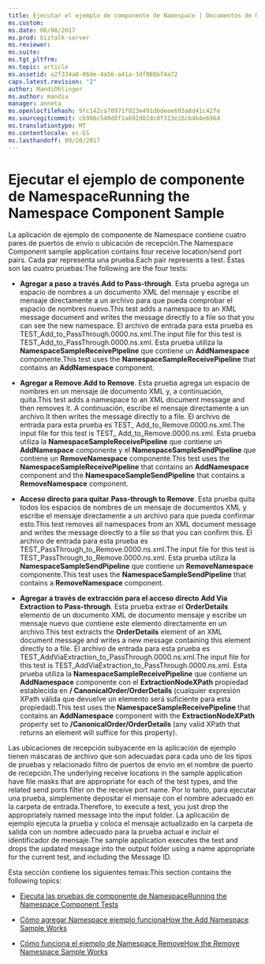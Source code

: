 ```yaml
---
title: Ejecutar el ejemplo de componente de Namespace | Documentos de Microsoft
ms.custom: 
ms.date: 06/08/2017
ms.prod: biztalk-server
ms.reviewer: 
ms.suite: 
ms.tgt_pltfrm: 
ms.topic: article
ms.assetid: a2f334a8-06de-4a56-a41a-3df088bf4a72
caps.latest.revision: "2"
author: MandiOhlinger
ms.author: mandia
manager: anneta
ms.openlocfilehash: 9fc142ca70971f023e491dbdeee693a8d41c42fe
ms.sourcegitcommit: cb908c540d8f1a692d01dc8f313e16cb4b4e696d
ms.translationtype: MT
ms.contentlocale: es-ES
ms.lasthandoff: 09/20/2017
---
```

# <a name="running-the-namespace-component-sample"></a><span data-ttu-id="3c5b0-102">Ejecutar el ejemplo de componente de Namespace</span><span class="sxs-lookup"><span data-stu-id="3c5b0-102">Running the Namespace Component Sample</span></span>
<span data-ttu-id="3c5b0-103">La aplicación de ejemplo de componente de Namespace contiene cuatro pares de puertos de envío o ubicación de recepción.</span><span class="sxs-lookup"><span data-stu-id="3c5b0-103">The Namespace Component sample application contains four receive location/send port pairs.</span></span> <span data-ttu-id="3c5b0-104">Cada par representa una prueba.</span><span class="sxs-lookup"><span data-stu-id="3c5b0-104">Each pair represents a test.</span></span> <span data-ttu-id="3c5b0-105">Éstas son las cuatro pruebas:</span><span class="sxs-lookup"><span data-stu-id="3c5b0-105">The following are the four tests:</span></span>  
  
-   <span data-ttu-id="3c5b0-106">**Agregar a paso a través**.</span><span class="sxs-lookup"><span data-stu-id="3c5b0-106">**Add to Pass-through**.</span></span> <span data-ttu-id="3c5b0-107">Esta prueba agrega un espacio de nombres a un documento XML del mensaje y escribe el mensaje directamente a un archivo para que pueda comprobar el espacio de nombres nuevo.</span><span class="sxs-lookup"><span data-stu-id="3c5b0-107">This test adds a namespace to an XML message document and writes the message directly to a file so that you can see the new namespace.</span></span> <span data-ttu-id="3c5b0-108">El archivo de entrada para esta prueba es TEST_Add_to_PassThrough.0000.ns.xml.</span><span class="sxs-lookup"><span data-stu-id="3c5b0-108">The input file for this test is TEST_Add_to_PassThrough.0000.ns.xml.</span></span> <span data-ttu-id="3c5b0-109">Esta prueba utiliza la **NamespaceSampleReceivePipeline** que contiene un **AddNamespace** componente.</span><span class="sxs-lookup"><span data-stu-id="3c5b0-109">This test uses the **NamespaceSampleReceivePipeline** that contains an **AddNamespace** component.</span></span>  
  
-   <span data-ttu-id="3c5b0-110">**Agregar a Remove**.</span><span class="sxs-lookup"><span data-stu-id="3c5b0-110">**Add to Remove**.</span></span> <span data-ttu-id="3c5b0-111">Esta prueba agrega un espacio de nombres en un mensaje de documento XML y, a continuación, quita.</span><span class="sxs-lookup"><span data-stu-id="3c5b0-111">This test adds a namespace to an XML document message and then removes it.</span></span> <span data-ttu-id="3c5b0-112">A continuación, escribe el mensaje directamente a un archivo.</span><span class="sxs-lookup"><span data-stu-id="3c5b0-112">It then writes the message directly to a file.</span></span> <span data-ttu-id="3c5b0-113">El archivo de entrada para esta prueba es TEST_ Add_to_Remove.0000.ns.xml.</span><span class="sxs-lookup"><span data-stu-id="3c5b0-113">The input file for this test is TEST_ Add_to_Remove.0000.ns.xml.</span></span> <span data-ttu-id="3c5b0-114">Esta prueba utiliza la **NamespaceSampleReceivePipeline** que contiene un **AddNamespace** componente y el **NamespaceSampleSendPipeline** que contiene un **RemoveNamespace** componente.</span><span class="sxs-lookup"><span data-stu-id="3c5b0-114">This test uses the **NamespaceSampleReceivePipeline** that contains an **AddNamespace** component and the **NamespaceSampleSendPipeline** that contains a **RemoveNamespace** component.</span></span>  
  
-   <span data-ttu-id="3c5b0-115">**Acceso directo para quitar**.</span><span class="sxs-lookup"><span data-stu-id="3c5b0-115">**Pass-through to Remove**.</span></span> <span data-ttu-id="3c5b0-116">Esta prueba quita todos los espacios de nombres de un mensaje de documentos XML y escribe el mensaje directamente a un archivo para que pueda confirmar esto.</span><span class="sxs-lookup"><span data-stu-id="3c5b0-116">This test removes all namespaces from an XML document message and writes the message directly to a file so that you can confirm this.</span></span> <span data-ttu-id="3c5b0-117">El archivo de entrada para esta prueba es TEST_PassThrough_to_Remove.0000.ns.xml.</span><span class="sxs-lookup"><span data-stu-id="3c5b0-117">The input file for this test is TEST_PassThrough_to_Remove.0000.ns.xml.</span></span> <span data-ttu-id="3c5b0-118">Esta prueba utiliza la **NamespaceSampleSendPipeline** que contiene un **RemoveNamespace** componente.</span><span class="sxs-lookup"><span data-stu-id="3c5b0-118">This test uses the **NamespaceSampleSendPipeline** that contains a **RemoveNamespace** component.</span></span>  
  
-   <span data-ttu-id="3c5b0-119">**Agregar a través de extracción para el acceso directo**.</span><span class="sxs-lookup"><span data-stu-id="3c5b0-119">**Add Via Extraction to Pass-through**.</span></span> <span data-ttu-id="3c5b0-120">Esta prueba extrae el **OrderDetails** elemento de un documento XML de documento mensaje y escribe un mensaje nuevo que contiene este elemento directamente en un archivo.</span><span class="sxs-lookup"><span data-stu-id="3c5b0-120">This test extracts the **OrderDetails** element of an XML document message and writes a new message containing this element directly to a file.</span></span> <span data-ttu-id="3c5b0-121">El archivo de entrada para esta prueba es TEST_AddViaExtraction_to_PassThrough.0000.ns.xml.</span><span class="sxs-lookup"><span data-stu-id="3c5b0-121">The input file for this test is TEST_AddViaExtraction_to_PassThrough.0000.ns.xml.</span></span> <span data-ttu-id="3c5b0-122">Esta prueba utiliza la **NamespaceSampleReceivePipeline** que contiene un **AddNamespace** componente con el **ExtractionNodeXPath** propiedad establecida en **/ CanonicalOrder/OrderDetails** (cualquier expresión XPath válida que devuelve un elemento será suficiente para esta propiedad).</span><span class="sxs-lookup"><span data-stu-id="3c5b0-122">This test uses the **NamespaceSampleReceivePipeline** that contains an **AddNamespace** component with the **ExtractionNodeXPath** property set to **/CanonicalOrder/OrderDetails** (any valid XPath that returns an element will suffice for this property).</span></span>  
  
 <span data-ttu-id="3c5b0-123">Las ubicaciones de recepción subyacente en la aplicación de ejemplo tienen máscaras de archivo que son adecuadas para cada uno de los tipos de pruebas y relacionado filtro de puertos de envío en el nombre de puerto de recepción.</span><span class="sxs-lookup"><span data-stu-id="3c5b0-123">The underlying receive locations in the sample application have file masks that are appropriate for each of the test types, and the related send ports filter on the receive port name.</span></span> <span data-ttu-id="3c5b0-124">Por lo tanto, para ejecutar una prueba, simplemente depositar el mensaje con el nombre adecuado en la carpeta de entrada.</span><span class="sxs-lookup"><span data-stu-id="3c5b0-124">Therefore, to execute a test, you just drop the appropriately named message into the input folder.</span></span> <span data-ttu-id="3c5b0-125">La aplicación de ejemplo ejecuta la prueba y coloca el mensaje actualizado en la carpeta de salida con un nombre adecuado para la prueba actual e incluir el identificador de mensaje.</span><span class="sxs-lookup"><span data-stu-id="3c5b0-125">The sample application executes the test and drops the updated message into the output folder using a name appropriate for the current test, and including the Message ID.</span></span>  
  
 <span data-ttu-id="3c5b0-126">Esta sección contiene los siguientes temas:</span><span class="sxs-lookup"><span data-stu-id="3c5b0-126">This section contains the following topics:</span></span>  
  
-   [<span data-ttu-id="3c5b0-127">Ejecuta las pruebas de componente de Namespace</span><span class="sxs-lookup"><span data-stu-id="3c5b0-127">Running the Namespace Component Tests</span></span>](../esb-toolkit/running-the-namespace-component-tests.md)  
  
-   [<span data-ttu-id="3c5b0-128">Cómo agregar Namespace ejemplo funciona</span><span class="sxs-lookup"><span data-stu-id="3c5b0-128">How the Add Namespace Sample Works</span></span>](../esb-toolkit/how-the-add-namespace-sample-works.md)  
  
-   [<span data-ttu-id="3c5b0-129">Cómo funciona el ejemplo de Namespace Remove</span><span class="sxs-lookup"><span data-stu-id="3c5b0-129">How the Remove Namespace Sample Works</span></span>](../esb-toolkit/how-the-remove-namespace-sample-works.md)